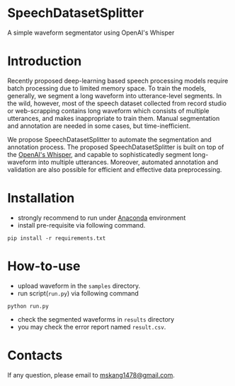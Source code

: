 # SpeechDatasetSplitter
A simple waveform segmentator using OpenAI's Whisper


# Introduction
Recently proposed deep-learning based speech processing models require batch processing due to limited memory space. To train the models, generally, we segment a long waveform into utterance-level segments. In the wild, however, most of the speech dataset collected from record studio or web-scrapping contains long waveform which consists of multiple utterances, and makes inappropriate to train them. Manual segmentation and annotation are needed in some cases, but 
time-inefficient. 

We propose SpeechDatasetSplitter to automate the segmentation and annotation process. The proposed SpeechDatasetSplitter is built on top of the [OpenAI's Whisper](https://github.com/openai/whisper/tree/main), and capable to sophisticatedly segment long-waveform into multiple utterances. Moreover, automated annotation and validation are also possible for efficient and effective data preprocessing.


# Installation
* strongly recommend to run under [Anaconda](https://www.anaconda.com/download) environment
* install pre-requisite via following command.

```
pip install -r requirements.txt
```

# How-to-use
* upload waveform in the ```samples``` directory.
* run script(```run.py```) via following command
```
python run.py
```
* check the segmented waveforms in ```results``` directory   
* you may check the error report named ```result.csv```.


# Contacts

If any question, please email to mskang1478@gmail.com.

